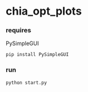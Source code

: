 # chia_opt_plots

### requires
PySimpleGUI
```
pip install PySimpleGUI
```

### run
```python start.py```
